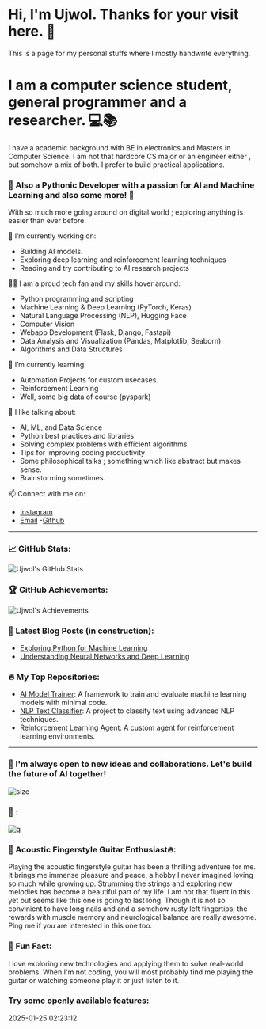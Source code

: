 
# Hi, I'm Ujwol. Thanks for your visit here. 👋


This is a page for my personal stuffs where I mostly handwrite everything. 


# I am a computer science student, general programmer and a researcher. 💻📚
I have a academic background with BE in electronics and Masters in Computer Science. I am not that hardcore CS major or an engineer either , but somehow a mix of both. I prefer to build practical applications.
### 🐍 Also a Pythonic Developer with a passion for AI and Machine Learning and also some more! 🚀

 With so much more going around on digital world ; exploring anything is easier than ever before.


🔭 I’m currently working on:
- Building AI models.
- Exploring deep learning and reinforcement learning techniques
- Reading and try contributing to AI research projects

👨‍💻 I am a proud tech fan and my skills hover around:
- Python programming and scripting
- Machine Learning & Deep Learning (PyTorch, Keras)
- Natural Language Processing (NLP), Hugging Face 
- Computer Vision
- Webapp Development (Flask, Django, Fastapi)
- Data Analysis and Visualization (Pandas, Matplotlib, Seaborn)
- Algorithms and Data Structures


🌱 I’m currently learning:
- Automation Projects for custom usecases.
- Reinforcement Learning
- Well, some big data of course (pyspark)

💬 I like talking about:
- AI, ML, and Data Science
- Python best practices and libraries
- Solving complex problems with efficient algorithms
- Tips for improving coding productivity
- Some philosophical talks ; something which like abstract but makes sense.
- Brainstorming sometimes.

📫 Connect with me on:
- [Instagram](https://www.instagram.com/ujwol_108/)
- [Email](mailto:dujwol9984@gmail.com)
-[Github](https://github.com/udahal2)
---

### 📈 GitHub Stats:

![Ujwol's GitHub Stats](https://github-readme-stats.vercel.app/api?username=udahal2&show_icons=true&count_private=true&hide=prs&theme=radical)

### 🏆 GitHub Achievements:

![Ujwol's Achievements](https://github-profile-trophy.vercel.app/?username=udahal2&theme=dark)

### 🌱 Latest Blog Posts (in construction):
- [Exploring Python for Machine Learning]('')
- [Understanding Neural Networks and Deep Learning]('')

### 🔥 My Top Repositories:
- [AI Model Trainer](https://github.com/udahal2/ai-model-trainer): A framework to train and evaluate machine learning models with minimal code.
- [NLP Text Classifier](https://github.com/udahal2/nlp-text-classifier): A project to classify text using advanced NLP techniques.
- [Reinforcement Learning Agent](https://github.com/udahal2/reinforcement-learning-agent): A custom agent for reinforcement learning environments.

---

### 🚀 I'm always open to new ideas and collaborations. Let's build the future of AI together!
![size](https://img.shields.io/github/repo-size/udahal2/udahal2)

### 🎯 :
![g](https://hits.dwyl.com/udahal2/udahal2.svg)


### 🎸 Acoustic Fingerstyle Guitar Enthusiast🔥:
Playing the acoustic fingerstyle guitar has been a thrilling adventure for me. It brings me immense pleasure and peace, a hobby I never imagined loving so much while growing up. Strumming the strings and exploring new melodies has become a beautiful part of my life. I am not that fluent in this yet but seems like this one is going to last long. Though it is not so convinient to have long nails and and a somehow rusty left fingertips; the rewards with muscle memory and neurological balance are really awesome. Ping me if you are interested in this one too. 

### 🎯 Fun Fact:
I love exploring new technologies and applying them to solve real-world problems. When I'm not coding, you will most probably find me playing the guitar or watching someone play it or just listen to it. 

### Try some openly available features:


2025-01-25 02:23:12

